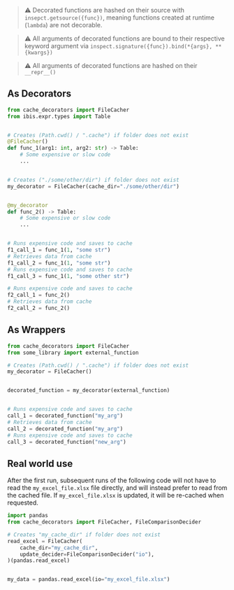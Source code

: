 > :warning: Decorated functions are hashed on their source with `insepct.getsource({func})`, meaning functions created at runtime (`lambda`) are not decorable.

> :warning: All arguments of decorated functions are bound to their respective keyword argument via `inspect.signature({func}).bind(*{args}, **{kwargs})`

> :warning: All arguments of decorated functions are hashed on their `__repr__()`

## As Decorators

```py
from cache_decorators import FileCacher
from ibis.expr.types import Table


# Creates (Path.cwd() / ".cache") if folder does not exist
@FileCacher()
def func_1(arg1: int, arg2: str) -> Table:
    # Some expensive or slow code
    ...


# Creates ("./some/other/dir") if folder does not exist
my_decorator = FileCacher(cache_dir="./some/other/dir")


@my_decorator
def func_2() -> Table:
    # Some expensive or slow code
    ...


# Runs expensive code and saves to cache
f1_call_1 = func_1(1, "some str")
# Retrieves data from cache
f1_call_2 = func_1(1, "some str")
# Runs expensive code and saves to cache
f1_call_3 = func_1(1, "some other str")

# Runs expensive code and saves to cache
f2_call_1 = func_2()
# Retrieves data from cache
f2_call_2 = func_2()
```

## As Wrappers

```py
from cache_decorators import FileCacher
from some_library import external_function

# Creates (Path.cwd() / ".cache") if folder does not exist
my_decorator = FileCacher()


decorated_function = my_decorator(external_function)


# Runs expensive code and saves to cache
call_1 = decorated_function("my_arg")
# Retrieves data from cache
call_2 = decorated_function("my_arg")
# Runs expensive code and saves to cache
call_3 = decorated_function("new_arg")
```
## Real world use

After the first run, subsequent runs of the following code will not have to read the `my_excel_file.xlsx` file directly, and will instead prefer to read from the cached file. If `my_excel_file.xlsx` is updated, it will be re-cached when requested.

```py
import pandas
from cache_decorators import FileCacher, FileComparisonDecider

# Creates "my_cache_dir" if folder does not exist
read_excel = FileCacher(
    cache_dir="my_cache_dir",
    update_decider=FileComparisonDecider("io"),
)(pandas.read_excel)


my_data = pandas.read_excel(io="my_excel_file.xlsx")
```
